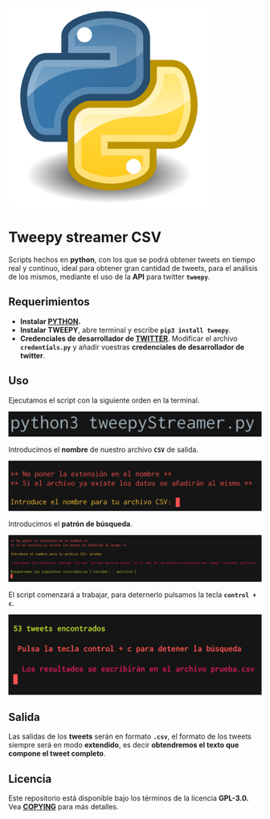 <img src="images/python.png" width="400">

# Tweepy streamer CSV

Scripts hechos en **python**, con los que se podrá obtener tweets en tiempo real y continuo, ideal para obtener gran cantidad de tweets, para el análisis de los mismos, mediante el uso de la **API** para twitter **`tweepy`**.

## Requerimientos

- **Instalar [PYTHON](PYTHON "https://www.python.org/downloads/").**
- **Instalar TWEEPY**, abre terminal y escribe **`pip3 install tweepy`**.
- **Credenciales de desarrollador de [TWITTER](TWITTER "https://developer.twitter.com/")**.
Modificar el archivo **`credentials.py`** y añadir vuestras **credenciales de desarrollador de twitter**.

## Uso

Ejecutamos el script con la siguiente orden en la terminal.

![Texto alternativo](images/comando1.png)

Introducimos el **nombre** de nuestro archivo **`CSV`** de salida.

![Texto alternativo](images/captura1.png)

Introducimos el **patrón de búsqueda**.

![Texto alternativo](images/captura2.png)

El script comenzará a trabajar, para deternerlo pulsamos la tecla **`control + c`**.

![Texto alternativo](images/captura3.png)


## Salida

Las salidas de los **tweets** serán en formato **`.csv`**, el formato de los tweets siempre será en modo **extendido**, es decir **obtendremos el texto que compone el tweet completo**.

## Licencia

Este repositorio está disponible bajo los términos de la licencia **GPL-3.0.** Vea **[COPYING](COPYING "COPYING")** para más detalles.